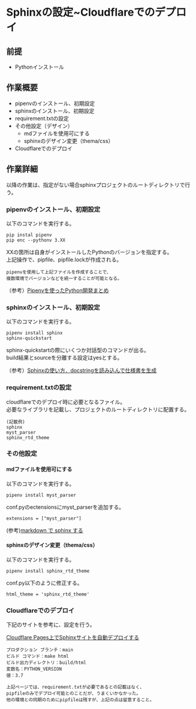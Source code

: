 # Sphinxの設定~Cloudflareでのデプロイ

## 前提

- Pythonインストール

## 作業概要

- pipenvのインストール、初期設定
- sphinxのインストール、初期設定
- requirement.txtの設定
- その他設定（デザイン）
  - mdファイルを使用可にする
  - sphinxのデザイン変更（thema/css）
- Cloudflareでのデプロイ

## 作業詳細

以降の作業は、指定がない場合sphinxプロジェクトのルートディレクトリで行う。

### pipenvのインストール、初期設定

以下のコマンドを実行する。

```
pip instal pipenv
pip enc --pythonv 3.XX
```

XXの箇所は自身がインストールしたPythonのバージョンを指定する。  
上記操作で、pipfile、pipfile.lockが作成される。


```{note}
pipenvを使用して上記ファイルを作成することで、  
複数環境でバージョンなどを統一することが可能となる。
```

（参考）[Pipenvを使ったPython開発まとめ](https://qiita.com/y-tsutsu/items/54c10e0b2c6b565c887a)


### sphinxのインストール、初期設定

以下のコマンドを実行する。

```
pipenv install sphinx
sphinx-quickstart
```

sphinx-quickstartの際にいくつか対話型のコマンドが出る。  
build結果とsourceを分離する設定はyesとする。

（参考）[Sphinxの使い方．docstringを読み込んで仕様書を生成](https://qiita.com/futakuchi0117/items/4d3997c1ca1323259844)

### requirement.txtの設定

cloudflareでのデプロイ時に必要となるファイル。  
必要なライブラリを記載し、プロジェクトのルートディレクトリに配置する。

```
(記載例)
sphinx
myst_parser
sphinx_rtd_theme
```

### その他設定

#### mdファイルを使用可にする

以下のコマンドを実行する。

```
pipenv install myst_parser
```

conf.pyのectensionsにmyst_parserを追加する。

```
extensions = ["myst_parser"]
```

(参考)[markdown で sphinx する](https://qiita.com/ousttrue/items/82650a13a3d488806984)


#### sphinxのデザイン変更（thema/css）

以下のコマンドを実行する。

```
pipenv install sphinx_rtd_theme
```

conf.py以下のように修正する。

```
html_theme = 'sphinx_rtd_theme'
```

### Cloudflareでのデプロイ

下記のサイトを参考に、設定を行う。

[Cloudflare Pages上でSphinxサイトを自動デプロイする](https://helve-blog.com/posts/python/sphinx-cloudflare-page-deploy/)

    プロダクション ブランチ：main
    ビルド コマンド：make html
    ビルド出力ディレクトリ：build/html
    変数名：PYTHON_VERSION
    値：3.7


```{attention}
上記ページでは、requirement.txtが必要であるとの記載はなく、  
pipfileのみでデプロイ可能とのことだが、うまくいかなかった。  
他の環境との同期のためにpipfileは残すが、上記の点は留意すること。
```
